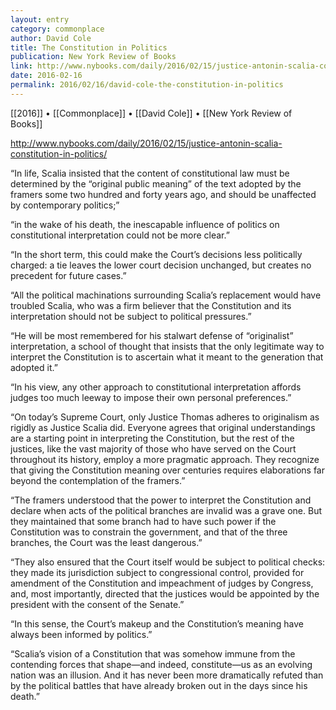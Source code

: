 ```yaml
---
layout: entry
category: commonplace
author: David Cole
title: The Constitution in Politics
publication: New York Review of Books
link: http://www.nybooks.com/daily/2016/02/15/justice-antonin-scalia-constitution-in-politics/
date: 2016-02-16
permalink: 2016/02/16/david-cole-the-constitution-in-politics
---
```


[[2016]] • [[Commonplace]] • [[David Cole]] • [[New York Review of Books]]

http://www.nybooks.com/daily/2016/02/15/justice-antonin-scalia-constitution-in-politics/

“In life, Scalia insisted that the content of constitutional law must be determined by the “original public meaning” of the text adopted by the framers some two hundred and forty years ago, and should be unaffected by contemporary politics;”

“in the wake of his death, the inescapable influence of politics on constitutional interpretation could not be more clear.”

“In the short term, this could make the Court’s decisions less politically charged: a tie leaves the lower court decision unchanged, but creates no precedent for future cases.”

“All the political machinations surrounding Scalia’s replacement would have troubled Scalia, who was a firm believer that the Constitution and its interpretation should not be subject to political pressures.”

“He will be most remembered for his stalwart defense of “originalist” interpretation, a school of thought that insists that the only legitimate way to interpret the Constitution is to ascertain what it meant to the generation that adopted it.”

“In his view, any other approach to constitutional interpretation affords judges too much leeway to impose their own personal preferences.”

“On today’s Supreme Court, only Justice Thomas adheres to originalism as rigidly as Justice Scalia did. Everyone agrees that original understandings are a starting point in interpreting the Constitution, but the rest of the justices, like the vast majority of those who have served on the Court throughout its history, employ a more pragmatic approach. They recognize that giving the Constitution meaning over centuries requires elaborations far beyond the contemplation of the framers.”

“The framers understood that the power to interpret the Constitution and declare when acts of the political branches are invalid was a grave one. But they maintained that some branch had to have such power if the Constitution was to constrain the government, and that of the three branches, the Court was the least dangerous.”

“They also ensured that the Court itself would be subject to political checks: they made its jurisdiction subject to congressional control, provided for amendment of the Constitution and impeachment of judges by Congress, and, most importantly, directed that the justices would be appointed by the president with the consent of the Senate.”

“In this sense, the Court’s makeup and the Constitution’s meaning have always been informed by politics.”

“Scalia’s vision of a Constitution that was somehow immune from the contending forces that shape—and indeed, constitute—us as an evolving nation was an illusion. And it has never been more dramatically refuted than by the political battles that have already broken out in the days since his death.”

